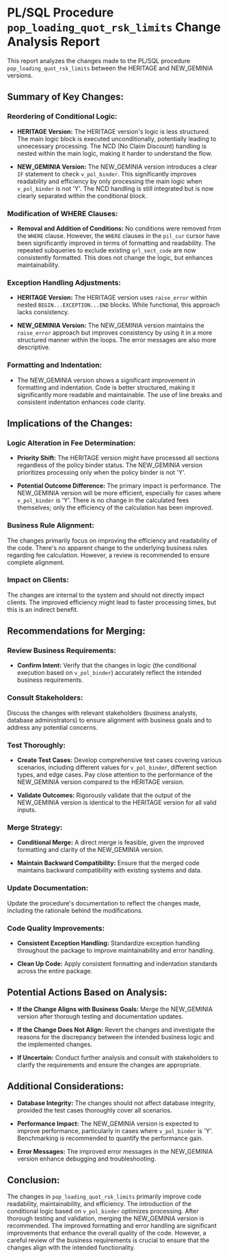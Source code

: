 # PL/SQL Procedure `pop_loading_quot_rsk_limits` Change Analysis Report

This report analyzes the changes made to the PL/SQL procedure `pop_loading_quot_rsk_limits` between the HERITAGE and NEW_GEMINIA versions.


## Summary of Key Changes:

### Reordering of Conditional Logic:

- **HERITAGE Version:** The HERITAGE version's logic is less structured. The main logic block is executed unconditionally, potentially leading to unnecessary processing.  The NCD (No Claim Discount) handling is nested within the main logic, making it harder to understand the flow.

- **NEW_GEMINIA Version:** The NEW_GEMINIA version introduces a clear `IF` statement to check `v_pol_binder`.  This significantly improves readability and efficiency by only processing the main logic when `v_pol_binder` is not 'Y'.  The NCD handling is still integrated but is now clearly separated within the conditional block.

### Modification of WHERE Clauses:

- **Removal and Addition of Conditions:** No conditions were removed from the `WHERE` clause. However, the `WHERE` clauses in the `pil_cur` cursor have been significantly improved in terms of formatting and readability.  The repeated subqueries to exclude existing `qrl_sect_code` are now consistently formatted.  This does not change the logic, but enhances maintainability.

### Exception Handling Adjustments:

- **HERITAGE Version:** The HERITAGE version uses `raise_error` within nested `BEGIN...EXCEPTION...END` blocks. While functional, this approach lacks consistency.

- **NEW_GEMINIA Version:** The NEW_GEMINIA version maintains the `raise_error` approach but improves consistency by using it in a more structured manner within the loops.  The error messages are also more descriptive.

### Formatting and Indentation:

- The NEW_GEMINIA version shows a significant improvement in formatting and indentation.  Code is better structured, making it significantly more readable and maintainable.  The use of line breaks and consistent indentation enhances code clarity.


## Implications of the Changes:

### Logic Alteration in Fee Determination:

- **Priority Shift:** The HERITAGE version might have processed all sections regardless of the policy binder status. The NEW_GEMINIA version prioritizes processing only when the policy binder is not 'Y'.

- **Potential Outcome Difference:** The primary impact is performance. The NEW_GEMINIA version will be more efficient, especially for cases where `v_pol_binder` is 'Y'.  There is no change in the calculated fees themselves; only the efficiency of the calculation has been improved.

### Business Rule Alignment:

The changes primarily focus on improving the efficiency and readability of the code.  There's no apparent change to the underlying business rules regarding fee calculation.  However, a review is recommended to ensure complete alignment.

### Impact on Clients:

The changes are internal to the system and should not directly impact clients.  The improved efficiency might lead to faster processing times, but this is an indirect benefit.


## Recommendations for Merging:

### Review Business Requirements:

- **Confirm Intent:** Verify that the changes in logic (the conditional execution based on `v_pol_binder`) accurately reflect the intended business requirements.

### Consult Stakeholders:

Discuss the changes with relevant stakeholders (business analysts, database administrators) to ensure alignment with business goals and to address any potential concerns.

### Test Thoroughly:

- **Create Test Cases:** Develop comprehensive test cases covering various scenarios, including different values for `v_pol_binder`, different section types, and edge cases.  Pay close attention to the performance of the NEW_GEMINIA version compared to the HERITAGE version.

- **Validate Outcomes:**  Rigorously validate that the output of the NEW_GEMINIA version is identical to the HERITAGE version for all valid inputs.

### Merge Strategy:

- **Conditional Merge:**  A direct merge is feasible, given the improved formatting and clarity of the NEW_GEMINIA version.

- **Maintain Backward Compatibility:**  Ensure that the merged code maintains backward compatibility with existing systems and data.

### Update Documentation:

Update the procedure's documentation to reflect the changes made, including the rationale behind the modifications.

### Code Quality Improvements:

- **Consistent Exception Handling:** Standardize exception handling throughout the package to improve maintainability and error handling.

- **Clean Up Code:**  Apply consistent formatting and indentation standards across the entire package.


## Potential Actions Based on Analysis:

- **If the Change Aligns with Business Goals:** Merge the NEW_GEMINIA version after thorough testing and documentation updates.

- **If the Change Does Not Align:** Revert the changes and investigate the reasons for the discrepancy between the intended business logic and the implemented changes.

- **If Uncertain:** Conduct further analysis and consult with stakeholders to clarify the requirements and ensure the changes are appropriate.


## Additional Considerations:

- **Database Integrity:**  The changes should not affect database integrity, provided the test cases thoroughly cover all scenarios.

- **Performance Impact:** The NEW_GEMINIA version is expected to improve performance, particularly in cases where `v_pol_binder` is 'Y'.  Benchmarking is recommended to quantify the performance gain.

- **Error Messages:** The improved error messages in the NEW_GEMINIA version enhance debugging and troubleshooting.


## Conclusion:

The changes in `pop_loading_quot_rsk_limits` primarily improve code readability, maintainability, and efficiency. The introduction of the conditional logic based on `v_pol_binder` optimizes processing.  After thorough testing and validation, merging the NEW_GEMINIA version is recommended.  The improved formatting and error handling are significant improvements that enhance the overall quality of the code.  However, a careful review of the business requirements is crucial to ensure that the changes align with the intended functionality.
